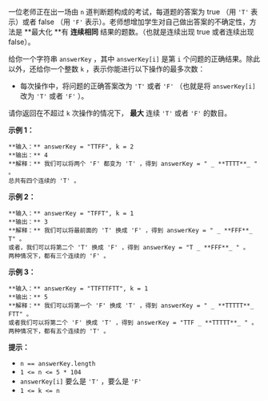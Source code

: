 一位老师正在出一场由 `n` 道判断题构成的考试，每道题的答案为 true （用 `'T'` 表示）或者 false （用 `'F'`
表示）。老师想增加学生对自己做出答案的不确定性，方法是  **最大化  **有 **连续相同**  结果的题数。（也就是连续出现 true 或者连续出现
false）。

给你一个字符串 `answerKey` ，其中 `answerKey[i]` 是第 `i` 个问题的正确结果。除此以外，还给你一个整数 `k`
，表示你能进行以下操作的最多次数：

  * 每次操作中，将问题的正确答案改为 `'T'` 或者 `'F'` （也就是将 `answerKey[i]` 改为 `'T'` 或者 `'F'` ）。

请你返回在不超过 `k` 次操作的情况下， **最大**  连续 `'T'` 或者 `'F'` 的数目。



**示例 1：**

    
    
    **输入：** answerKey = "TTFF", k = 2
    **输出：** 4
    **解释：** 我们可以将两个 'F' 都变为 'T' ，得到 answerKey = " _ **TTTT**_ " 。
    总共有四个连续的 'T' 。
    

**示例 2：**

    
    
    **输入：** answerKey = "TFFT", k = 1
    **输出：** 3
    **解释：** 我们可以将最前面的 'T' 换成 'F' ，得到 answerKey = " _ **FFF**_ T" 。
    或者，我们可以将第二个 'T' 换成 'F' ，得到 answerKey = "T _ **FFF**_ " 。
    两种情况下，都有三个连续的 'F' 。
    

**示例 3：**

    
    
    **输入：** answerKey = "TTFTTFTT", k = 1
    **输出：** 5
    **解释：** 我们可以将第一个 'F' 换成 'T' ，得到 answerKey = " _ **TTTTT**_ FTT" 。
    或者我们可以将第二个 'F' 换成 'T' ，得到 answerKey = "TTF _ **TTTTT**_ " 。
    两种情况下，都有五个连续的 'T' 。
    



**提示：**

  * `n == answerKey.length`
  * `1 <= n <= 5 * 104`
  * `answerKey[i]` 要么是 `'T'` ，要么是 `'F'`
  * `1 <= k <= n`

